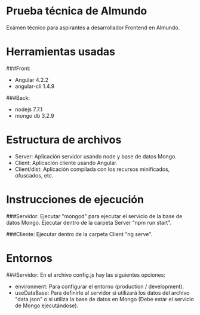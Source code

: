 # Prueba técnica de Almundo
Exámen técnico para aspirantes a desarrollador Frontend en Almundo.

# Herramientas usadas

###Front:
- Angular 4.2.2
- angular-cli 1.4.9

###Back:
- nodejs 7.7.1
- mongo db 3.2.9

# Estructura de archivos
- Server: Aplicación servidor usando node y base de datos Mongo.
- Client: Aplicación cliente usando Angular.
- Client/dist: Aplicación compilada con los recursos minificados, ofuscados, etc.

# Instrucciones de ejecución
###Servidor:
Ejecutar "mongod" para ejecutar el servicio de la base de datos Mongo.
Ejecutar dentro de la carpeta Server "npm run start".

###Cliente:
Ejecutar dentro de la carpeta Client "ng serve".

# Entornos
###Servidor:
En el archivo config.js hay las siguientes opciones:
  - environment: Para configurar el entorno (production / development).
  - useDataBase: Para definirle al servidor si utilizará los datos del archivo "data.json" o si utiliza la base de datos en Mongo (Debe estar el servicio de Mongo ejecutándose).
